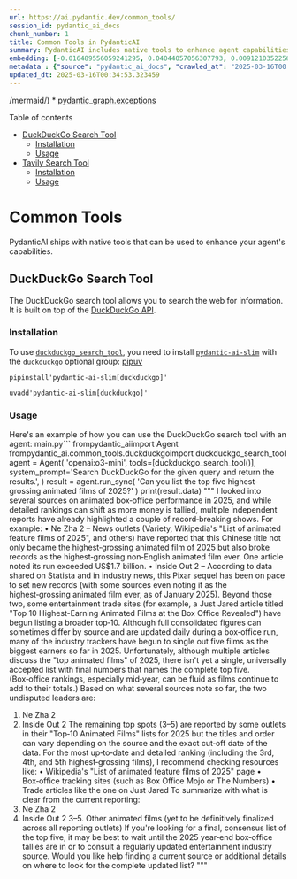 ```yaml
---
url: https://ai.pydantic.dev/common_tools/
session_id: pydantic_ai_docs
chunk_number: 1
title: Common Tools in PydanticAI
summary: PydanticAI includes native tools to enhance agent capabilities, featuring the DuckDuckGo and Tavily search tools. Each tool has sections on installation and usage to guide users.
embedding: [-0.016489556059241295, 0.04044057056307793, 0.009121035225689411, -0.02958030067384243, 0.01384751033037901, -0.01652938686311245, -0.031943537294864655, 0.07148130238056183, -0.016170918941497803, 0.0062433285638689995, 0.008404097519814968, -0.07891620695590973, -0.03964397683739662, -0.05693012848496437, 0.009313546121120453, 0.012964615598320961, -0.04285691678524017, -0.021547947078943253, -0.007886310108006, 0.01610453426837921, 0.0515398234128952, 0.029686512425541878, -0.012758827768266201, 0.005191156640648842, 0.008536864072084427, -0.0069171166978776455, -0.025637146085500717, 0.06208145618438721, 0.011477634310722351, 0.021255861967802048, 0.0103225689381361, -0.018069474026560783, -0.010913378559052944, 0.004056006204336882, -0.02396429143846035, -0.036059290170669556, -0.05414203926920891, -0.018162410706281662, 0.0062566050328314304, -0.013661637902259827, 0.044078364968299866, 0.0005422667600214481, 0.050291821360588074, -0.014259085059165955, -0.03600618243217468, -0.0016048109391704202, -0.00251093995757401, -0.0202468391507864, -0.009592355228960514, -0.00859660841524601, -0.032501157373189926, 0.05315956845879555, -0.04285691678524017, -0.026818763464689255, 0.016980791464447975, -0.02486710250377655, 0.0005547135951928794, 0.010667760856449604, 0.01160376239567995, -0.034492649137973785, -0.048539306968450546, 0.03481128811836243, 0.009220609441399574, 0.021335521712899208, -0.018281899392604828, -0.013621808029711246, -0.07578292489051819, 0.02223833091557026, 0.026832040399312973, -0.07259653508663177, 0.00011212516983505338, 0.02942098118364811, -0.01800309121608734, -0.021587777882814407, 0.005805200431495905, -0.023831525817513466, 0.030775194987654686, 0.024495355784893036, 0.006117200944572687, -0.04707888141274452, -0.01128512341529131, 0.014232532121241093, -0.02965996041893959, -0.010820441879332066, -0.0464150495827198, -0.009426397271454334, -0.020100796595215797, -0.012413635849952698, -0.07610156387090683, -0.025345059111714363, -0.046229176223278046, -0.010853633284568787, -0.034758180379867554, -0.01004375983029604, 0.03430677577853203, 0.037147972732782364, 0.040042273700237274, 0.011935677379369736, 0.03935188800096512, 0.05777983367443085, 0.003790473798289895, -0.015520364046096802, -0.07971280068159103, 0.013469127006828785, 0.050451140850782394, 0.05087599158287048, 0.02164088375866413, -0.00014033797197043896, -0.008397459983825684, 0.0011384697863832116, -0.0910244807600975, -0.009592355228960514, -0.03534235060214996, 0.03900669887661934, -0.051114972680807114, 0.012061805464327335, -0.002982259960845113, 0.010654483921825886, -0.015400874428451061, 0.010541632771492004, -0.052840929478406906, -0.02769502066075802, 0.0530533567070961, 0.02809331938624382, 0.021601054817438126, 0.03834286704659462, -0.01000392995774746, -0.026898423209786415, -0.03528924658894539, -0.02436259016394615, -0.007215840741991997, 0.025796465575695038, 0.002109322464093566, -0.05464655160903931, -0.03281979635357857, -0.04426423832774162, -0.04328176751732826, -0.013070828281342983, -0.02330046147108078, 0.08109357208013535, 0.016463004052639008, -0.016409898176789284, -0.022849056869745255, 0.019768880680203438, -0.005526391323655844, 0.025504378601908684, 0.002706770086660981, -0.061603497713804245, -0.011072698049247265, 0.019397135823965073, 0.03090796247124672, 0.0002740376512520015, -0.014896363019943237, -0.017564963549375534, -0.04694611206650734, 0.0013334701070562005, 0.010262823663651943, 0.027535701170563698, 0.004324857611209154, -0.023486332967877388, -0.04418457671999931, 0.03882082551717758, 0.0002603461325634271, -0.0014313851715996861, -0.015095512382686138, 0.024189993739128113, -0.019954754039645195, -0.01627713069319725, -0.06733899563550949, -0.021468287333846092, 0.0026752380654215813, -0.017870325595140457, 0.016555940732359886, -0.038555294275283813, 0.01760479249060154, -0.012944700196385384, -0.05623974651098251, -0.007308776956051588, -0.014498064294457436, -0.010939931496977806, -0.01156393252313137, 0.029367875307798386, -0.04283036291599274, -0.012526487000286579, -0.007149457465857267, 0.02841195836663246, 0.02899612858891487, -0.002288556657731533, -0.015825726091861725, 0.05055735260248184, 0.0417947880923748, 0.026818763464689255, 0.03903324902057648, 0.028119873255491257, -0.06112553924322128, -0.007919501513242722, 0.042750705033540726, -0.03584686294198036, 0.05188501626253128, -0.042936574667692184, 0.0054799229837954044, 0.015892108902335167, 0.01392717007547617, -0.010362398810684681, 0.00652545690536499, -0.03090796247124672, -0.00987780187278986, -0.011232016608119011, -0.008908608928322792, -0.029394427314400673, 0.04907037317752838, -0.00625992426648736, 0.021388627588748932, -0.019131602719426155, -0.033935029059648514, -0.02405722811818123, -0.03744005784392357, 0.07243721932172775, -0.01028937753289938, 0.03244804963469505, 0.02611510269343853, 0.04750373214483261, 0.002046258421614766, -0.015892108902335167, -0.013316445983946323, -0.005642561707645655, 0.022291438654065132, -0.02676565758883953, -0.006190222222357988, 0.07148130238056183, 0.025570761412382126, -0.006937031634151936, 0.021521395072340965, -0.008629800751805305, 0.011537379585206509, -0.053186122328042984, 0.06091311201453209, -0.01603815145790577, -0.022623352706432343, 0.006877286825329065, 0.03972363471984863, -0.0126858064904809, -0.004361368250101805, 0.01684802584350109, 0.003432005178183317, 0.009884440340101719, -0.015068959444761276, -0.025557486340403557, 0.004221963696181774, 0.01520172506570816, 0.046654026955366135, 0.0038601760752499104, 0.042777255177497864, -0.03494405373930931, 0.007109627593308687, -0.08831604570150375, -0.016157642006874084, -0.021932968869805336, -0.03520958498120308, 0.04009538143873215, -0.007242394145578146, 0.01741892099380493, -0.029606852680444717, -0.02628769911825657, -0.005974477156996727, 0.0037937930319458246, -0.027456041425466537, -0.002237109700217843, -0.02114964835345745, 0.009028098545968533, -0.019211262464523315, 0.025318507105112076, 0.02734982967376709, -0.02569025196135044, -0.06335601210594177, 0.025663698092103004, -0.015732789412140846, 0.03287290036678314, 0.01637006737291813, -0.02513263374567032, -0.02421654760837555, 0.016821471974253654, 0.013834233395755291, 0.003568090498447418, 0.018162410706281662, -0.02379169501364231, 0.0099972914904356, -0.011132442392408848, -0.00014521297998726368, -0.006014307029545307, 0.04899071156978607, 0.011590485461056232, -0.011902485974133015, -0.021030159667134285, -0.007800011895596981, -0.009718482382595539, 0.01371474377810955, 0.021680714562535286, -0.02668599784374237, 0.014418404549360275, 0.03000515140593052, -0.03943154960870743, -0.01966266892850399, 0.0283322986215353, -0.042671043425798416, 0.01651610992848873, -0.01925109326839447, 0.006628350354731083, -0.005516434088349342, 0.020791180431842804, -0.02148156426846981, 0.02693825401365757, 0.006419243756681681, -0.019051942974328995, 0.015825726091861725, -0.03380226343870163, 0.07100334018468857, -0.023526163771748543, 0.03770558908581734, -0.047556839883327484, 0.01024290919303894, -0.006100605241954327, 0.03839597478508949, 0.04394559934735298, -0.04880484193563461, -0.023751866072416306, 0.000680011697113514, -0.023658929392695427, -0.03446609526872635, -0.0479285828769207, 0.018361559137701988, -0.0065287756733596325, 0.005257539916783571, 0.00255076983012259, -0.04992007464170456, -0.02453518658876419, -0.00631966907531023, -0.01153074111789465, 0.01412631943821907, 0.03173111379146576, -0.04044057056307793, 0.012413635849952698, -0.0181889645755291, -0.05512451007962227, -0.013621808029711246, 0.01260614674538374, 0.0020943861454725266, 0.02141518145799637, 0.005386986769735813, 0.025889400392770767, 0.0153743214905262, -0.03348362445831299, 0.008908608928322792, 0.023034928366541862, 0.0045273262076079845, -0.041369933634996414, -0.011225379072129726, 0.03401469066739082, -0.0204990953207016, 0.03982984647154808, -0.035076819360256195, -0.003737367456778884, 0.016303684562444687, 0.029474087059497833, -0.011723252013325691, 0.01276546623557806, -0.013807680457830429, -0.008065544068813324, 0.038873929530382156, 0.046069856733083725, 0.05570868030190468, -0.014272361993789673, -0.019848540425300598, 0.005171241704374552, -0.024734335020184517, -0.05361097678542137, -0.005440093576908112, 0.0149229159578681, -0.04139648750424385, 0.03552822396159172, -0.008848864585161209, -0.038050781935453415, -0.013502318412065506, -0.030297238379716873, 0.01684802584350109, 0.015732789412140846, 0.0005103199509903789, 0.012944700196385384, -0.026300976052880287, 0.02214539609849453, 0.01256631687283516, -0.05942613258957863, -0.014524618163704872, 0.0052143908105790615, -0.036085840314626694, -0.002708429703488946, 0.021521395072340965, 0.036643460392951965, 0.04394559934735298, 0.022875608876347542, 0.014325468800961971, -0.028305744752287865, 0.00975831225514412, -0.03510337322950363, -0.03430677577853203, 0.05979787930846214, 0.01860053837299347, -0.018534155562520027, 0.028226085007190704, -0.03619205579161644, 0.05783293768763542, -0.027880894020199776, 0.008304523304104805, -0.006183583755046129, -0.011643592268228531, -0.003518303157761693, -0.028704043477773666, 0.026008890941739082, -0.018560709431767464, 0.012101635336875916, 0.014564448036253452, -0.07079091668128967, 0.020618584007024765, 0.025915954262018204, -0.053664080798625946, 0.07195925712585449, 0.05979787930846214, -0.0451139397919178, 0.027562255039811134, -0.014670660719275475, 0.004560517612844706, 0.01893245428800583, 0.038050781935453415, -0.04519360139966011, 0.014537894167006016, -0.00754111772403121, -8.593496750108898e-05, 0.02033977583050728, 0.03443954139947891, 0.02777468040585518, -0.020804457366466522, -0.04572466388344765, 0.037307292222976685, -0.00522434851154685, -0.028544723987579346, 0.011915762908756733, -0.028571277856826782, 0.012333976104855537, 0.025424718856811523, -0.06484299153089523, -0.013834233395755291, 0.019277647137641907, -0.029872385784983635, -0.0010471930727362633, -0.03794456645846367, -0.0183350071310997, 0.07833203673362732, -0.012738913297653198, 0.007448181509971619, -0.022782672196626663, 0.029686512425541878, 0.010481888428330421, 0.010647846385836601, 0.015440704300999641, 0.01007695123553276, -0.047716159373521805, 0.027323275804519653, 0.006976861506700516, 0.025491101667284966, -0.017883602529764175, 0.03404124453663826, -0.011922401376068592, -0.03563443571329117, 0.020844286307692528, 0.013250062242150307, -0.024853825569152832, 0.036404479295015335, -0.012227763421833515, -0.014843256212770939, 0.013150488026440144, 0.01792343147099018, -0.013376190327107906, -0.008284607902169228, 0.013256700709462166, 0.020631860941648483, 0.041688572615385056, 0.016423173248767853, -0.021508118137717247, 0.017737558111548424, -0.03560788556933403, -0.04798169061541557, -0.0010090228170156479, 0.06797627359628677, -0.014298914931714535, -0.013621808029711246, -0.0027947276830673218, -0.04864552244544029, -0.013196956366300583, -0.03266047686338425, -0.002213875763118267, 0.03197009116411209, -0.05777983367443085, 0.02661961503326893, 0.027456041425466537, 0.04006882756948471, -0.022703012451529503, 0.03380226343870163, 0.006113881710916758, 0.011683422140777111, 0.0765795186161995, -0.010355760343372822, -0.002331705763936043, 0.0008090437622740865, 0.04760994389653206, 0.023778419941663742, 0.02703119069337845, 0.006857371889054775, -0.026951530948281288, 0.0004509900463744998, -0.0061072432436048985, 0.01553364098072052, -0.0530533567070961, 0.026061996817588806, -0.023990845307707787, -0.0014595979591831565, -0.038634952157735825, -0.016330238431692123, -0.014604277908802032, -0.0208973940461874, -0.04686645418405533, 0.004772943444550037, 0.0052840933203697205, -0.006651584524661303, 0.02503969706594944, -0.06452435255050659, 0.043919045478105545, 0.017657898366451263, 0.01958300918340683, -0.0733400285243988, -0.035899970680475235, 0.016502832993865013, 0.030775194987654686, -0.029288215562701225, -0.018892625346779823, 0.0045737940818071365, -0.001689449418336153, 0.01570623740553856, 0.020923946052789688, -0.005798561964184046, -0.05395616590976715, 0.03454575315117836, -0.00875592790544033, 0.03149213269352913, 0.0019898328464478254, 0.010661122389137745, -0.02172054350376129, -0.007793373428285122, -0.014537894167006016, 0.04702577367424965, -0.012393721379339695, 0.03281979635357857, -0.016409898176789284, 0.04776926338672638, 0.02412361092865467, -0.013482403010129929, 0.013834233395755291, 0.03473162651062012, 0.020366329699754715, -0.001395704224705696, 0.027615360915660858, -0.0045737940818071365, -0.0469195619225502, 0.03274013474583626, -0.02480071783065796, 0.0104486970230937, 0.0018454495584592223, 0.008629800751805305, -0.023287184536457062, -0.03552822396159172, 0.01586555689573288, -0.03430677577853203, -0.026048719882965088, 0.022291438654065132, 0.022410927340388298, -0.026340806856751442, 0.017498578876256943, -0.0050982204265892506, 0.034412987530231476, 0.012831849046051502, -0.016755089163780212, 0.010608016513288021, -0.022092288359999657, -0.0404936783015728, -0.02926166169345379, -0.027163956314325333, -0.008264693431556225, 0.016237301751971245, -0.018560709431767464, -0.012778743170201778, 0.013157126493752003, 0.0007737777777947485, -0.0008019905653782189, -0.023858079686760902, 0.013820957392454147, -0.022915439680218697, 0.014644107781350613, 0.0596916638314724, 0.0022951948922127485, 0.0006990968249738216, 0.006435839459300041, -0.01899883709847927, -0.0006576073938049376, -0.008025714196264744, -0.019025390967726707, -0.009154226630926132, -0.019981306046247482, -0.06574580073356628, 0.024588292464613914, 0.023406673222780228, -0.020671691745519638, 0.026420464739203453, 6.742031837347895e-05, -0.010661122389137745, 0.014949469827115536, 0.005503157153725624, -0.025092804804444313, -0.01408648956567049, -0.021547947078943253, -0.025106079876422882, 0.0031830687075853348, -0.042432066053152084, -0.00620017945766449, 0.022941991686820984, 0.011351506225764751, -0.01875985786318779, -0.012991168536245823, -0.004354730248451233, 0.00487915612757206, 0.031545240432024, -0.004281708505004644, 0.020021136850118637, 0.004198729991912842, -0.0023864717222750187, 0.003654388478025794, -0.0045737940818071365, -0.025398166850209236, -0.00522766774520278, -0.02106998860836029, 0.021853309124708176, -0.012752189300954342, -0.012592869810760021, -0.011709975078701973, 0.02429620735347271, -0.01752513274550438, 0.025889400392770767, -0.012586232274770737, -0.0014761937782168388, -0.017631346359848976, -0.051592931151390076, 0.03316498547792435, -0.03470507264137268, 0.028465064242482185, 0.017817217856645584, -0.02223833091557026, -0.026991359889507294, 0.022424204275012016, 0.028624383732676506, 0.012586232274770737, 0.037466611713171005, -0.011895847506821156, -0.05230986699461937, 0.020804457366466522, 0.022835779935121536, 0.016343513503670692, -0.02404395118355751, 0.0014396830229088664, 0.019981306046247482, -0.021760374307632446, -0.02040615864098072, 0.018573986366391182, -0.02388463169336319, -0.0021806841250509024, -0.0484330952167511, 0.017896877601742744, 0.04001571983098984, -0.03592652082443237, -0.008397459983825684, -0.016011599451303482, -0.01549381110817194, 0.0195962842553854, -0.009399844333529472, 0.01826862432062626, -0.01702062226831913, 0.020698243752121925, 0.035156477242708206, 0.011331591755151749, -0.029102342203259468, 0.026725828647613525, -0.030695535242557526, -0.07286206632852554, 0.00917414203286171, 0.018985560163855553, -0.004524006973952055, -0.009924270212650299, -0.003939835820347071, -0.0130110839381814, 0.003191366558894515, 0.022437481209635735, 0.025092804804444313, 0.013223509304225445, 0.00503847561776638, 0.022357821464538574, -0.021362075582146645, 0.005489880684763193, 0.0011160655412822962, -0.009924270212650299, -0.008848864585161209, -0.004029452800750732, -0.02106998860836029, -0.01016324944794178, -0.023273907601833344, 0.012181295081973076, 0.004992007743567228, -0.01520172506570816, 0.016808195039629936, -0.02989893965423107, -0.003989622928202152, -0.010707590728998184, 0.013820957392454147, -0.008357630111277103, -0.03141247481107712, -0.0018952368991449475, -0.002585620852187276, -0.024017397314310074, -0.013210232369601727, -0.005725540686398745, -0.059213705360889435, 0.031784217804670334, -0.03422711417078972, -0.007673883810639381, 0.03266047686338425, -0.0071428194642066956, 0.0011011293390765786, -0.026951530948281288, -0.014976022765040398, -0.023579269647598267, 0.02100360579788685, 0.013163764961063862, -0.04535292088985443, -0.013834233395755291, -0.011796273291110992, 0.011902485974133015, 0.023526163771748543, 0.014816703274846077, 0.01404665969312191, 0.005469965748488903, -0.0033340901136398315, -0.025637146085500717, 0.004862560424953699, 0.0071693724021315575, 0.01504240557551384, 0.000551809323951602, -0.015719512477517128, 0.02421654760837555, 0.0001519550132798031, -0.05517761409282684, -0.0021358756348490715, -0.013177040964365005, -0.0446094311773777, -0.014723766595125198, -0.03794456645846367, -0.02992549166083336, 0.019144879654049873, -0.007428266573697329, 0.013462488539516926, 0.0075610326603055, 0.006001030560582876, 0.012878317385911942, 0.02464139834046364, 0.020963776856660843, -0.0330587737262249, 0.027615360915660858, -0.0034187287092208862, 0.022198501974344254, 0.01909177377820015, 0.006963585037738085, 0.007063159719109535, -0.009459588676691055, -0.02420327067375183, -0.02114964835345745, -0.06553337723016739, -0.015839003026485443, -0.005343838129192591, 0.005446731578558683, 0.006173626519739628, 0.005476604215800762, 0.013462488539516926, -0.0976627841591835, -0.05783293768763542, -0.005430135875940323, -0.03279324248433113, 0.0051247738301754, -0.0021375352516770363, 0.002791408449411392, 0.03311188146471977, -0.012055166997015476, -0.009685290977358818, 0.00398298492655158, -0.030217578634619713, -0.007886310108006, -0.020034413784742355, 0.011643592268228531, 0.008616523817181587, 0.024189993739128113, 0.0034917499870061874, 0.019450241699814796, -0.03600618243217468, -0.04368006810545921, 0.005406901706010103, -0.003939835820347071, 0.007215840741991997, -0.025052974000573158, 0.005828434601426125, -0.009519333951175213, 0.006996776442974806, 0.033350858837366104, -0.010926654562354088, -0.03212941065430641, -0.030137918889522552, -0.0022951948922127485, 0.02239765040576458, -0.02257024683058262, 0.006157030817121267, 0.009545886889100075, 0.022941991686820984, -0.016555940732359886, 0.014564448036253452, -0.010256186127662659, -0.007607501000165939, 0.031359367072582245, -0.035979628562927246, 0.003956431522965431, -0.01842794194817543, -0.031093833968043327, -0.02048581838607788, 0.007109627593308687, 0.022517140954732895, 0.009499418549239635, 0.006990138441324234, 0.03693554550409317, -0.0005949583719484508, 0.01751185581088066, 0.02769502066075802, -0.023088034242391586, -0.05321267619729042, 0.007368521764874458, 0.0017674495466053486, 0.02660633809864521, 0.008437289856374264, -0.009466227144002914, -0.036245159804821014, -2.9457491109496914e-05, -0.02685859426856041, -0.008497034199535847, -0.009592355228960514, -0.0019682582933455706, 0.001921790186315775, -0.022822503000497818, 0.003853537840768695, 0.009114396758377552, 0.010010568425059319, 0.0005584476748481393, -0.03000515140593052, 0.008284607902169228, 0.00504179485142231, 0.013767850585281849, -0.019888371229171753, 0.020711520686745644, -0.03319153934717178, -0.03138592094182968, 0.03159834444522858, -0.020445987582206726, 0.0038037505000829697, -0.03677622601389885, -0.013674914836883545, -0.025889400392770767, -0.03759937733411789, 0.020791180431842804, -0.015653129667043686, -0.007401713170111179, 0.018879348412156105, -0.04808790236711502, 0.0002727929677348584, -0.03858184441924095, 0.016064705327153206, 0.018481049686670303, 0.011145719327032566, 0.05618663877248764, 0.03542201220989227, -0.0311469417065382, -0.025052974000573158, -0.012659253552556038, 0.05623974651098251, -0.007341968826949596, -0.020060965791344643, -0.019184710457921028, -0.012838487513363361, 0.00793277844786644, -0.011723252013325691, -0.004952177871018648, -0.002603876404464245, -0.03741350397467613, 0.00161642802413553, 0.02643374167382717, -0.011736528016626835, -0.027323275804519653, 0.014883086085319519, 0.031014174222946167, -0.00028772916994057596, -0.018866071477532387, 0.022517140954732895, 0.023924462497234344, -0.016755089163780212, -0.016250578686594963, 0.0005103199509903789, -0.034997157752513885, 0.0015309597365558147, 0.025623869150877, 0.003797112265601754, -0.03122660145163536, -0.009512695483863354, 0.013177040964365005, -0.03000515140593052, 0.05294714495539665, -0.03414745628833771, 0.01983526349067688, 0.002929153386503458, -0.014790150336921215, -0.035740651190280914, 0.013701467774808407, 0.0017873643664643168, -0.0027150679379701614, -0.009200694970786572, -0.017485303804278374, -0.031173493713140488, -0.006030902732163668, 0.008012437261641026, 0.02610182762145996, 0.01637006737291813, 0.006588520482182503, 0.04336142912507057, 0.00516128446906805, 0.01874658092856407, -0.019211262464523315, -0.0307486429810524, -0.017246324568986893, -0.005134731065481901, 0.051247738301754, 0.035156477242708206, 0.021043436601758003, -0.04195410758256912, 0.003287622006610036, 0.003045323770493269, -0.026500124484300613, 0.009512695483863354, -0.013362914323806763, 0.03613894805312157, -0.037227630615234375, 0.021096542477607727, 0.022530417889356613, 0.038714613765478134, 0.030376898124814034, 0.02825263887643814, 0.045751217752695084, -0.019768880680203438, -0.012373805977404118, 0.023911185562610626, -0.024389144033193588, -0.023180970922112465, -0.009379928931593895, 0.015839003026485443, 0.011218740604817867, -0.00254247197881341, 0.009565801359713078, 0.027376381680369377, 0.019636115059256554, 0.016184194013476372, 0.0007339479052461684, -0.028066765516996384, 0.005762051325291395, 0.03526269271969795, -0.023074759170413017, 0.0016330237267538905, 0.03568754345178604, -0.01045533549040556, 0.0048260497860610485, -0.002701791236177087, 0.019954754039645195, 0.014312191866338253, 0.010402228683233261, -0.0020346413366496563, -0.03786490857601166, 0.057301875203847885, -0.019211262464523315, -0.04272415116429329, 0.014670660719275475, 0.03165145218372345, -0.020100796595215797, 0.000672128691803664, -0.0011575549142435193, 0.03951120749115944, -0.0156265776604414, 0.00883558765053749, -0.011636953800916672, 0.027296721935272217, -0.029952045530080795, -0.037891462445259094, -0.03470507264137268, -0.06776385009288788, -0.0010695973178371787, -0.0006663201493211091, 0.00752120278775692, 0.012161380611360073, 0.01934402994811535, -0.007083074655383825, 0.033589839935302734, 0.0005547135951928794, 0.016622323542833328, 0.05602731928229332, -0.00909448228776455, 0.019768880680203438, -0.007116266060620546, -0.03520958498120308, 0.01933075301349163, 0.002520897425711155, 0.04699921980500221, 0.009831334464251995, 0.021335521712899208, 0.026725828647613525, -0.006376094650477171, -0.016011599451303482, -0.0033871966879814863, 0.012028614059090614, 0.0018819603137671947, 0.001438853214494884, 0.008112012408673763, -0.042511723935604095, 0.00987780187278986, 0.01545398123562336, 0.01966266892850399, 0.022464033216238022, -0.010627930983901024, -0.033935029059648514, 0.019941477105021477, 0.017737558111548424, -0.013223509304225445, 0.007873033173382282, 0.00896835420280695, 0.006336264777928591, 0.012121550738811493, -0.016316961497068405, -0.035501670092344284, -0.0016869599930942059, 0.01103950571268797, 0.01578589715063572, 0.0030984303448349237, 0.014591000974178314, -0.03882082551717758, 0.016077982261776924, 0.019065219908952713, 0.03451920300722122, -0.028544723987579346, 0.0005862455582246184, -0.018361559137701988, 0.005825115367770195, 0.00196327967569232, -0.013741297647356987, -0.008656353689730167, 0.010196440853178501, 0.010130058042705059, 0.005048433318734169, 0.017153387889266014, -0.03828975930809975, -0.010422143153846264, -0.02950064092874527, 0.017538409680128098, -0.00033129306393675506, 0.029527192935347557, 0.0065984781831502914, 0.026646168902516365, 0.0174321960657835, 0.001374129788018763, 0.0330587737262249, -0.00908784382045269, -0.017657898366451263, 0.012752189300954342, -0.01000392995774746, 0.025411441922187805, 0.013309807516634464, -0.024336036294698715, -0.0012728956062346697, 0.02569025196135044, -0.020631860941648483, 0.005967838689684868, -0.03908635675907135, 0.0006634158780798316, 0.014776873402297497, -0.012778743170201778, 0.02099032886326313, 0.009711844846606255, 0.025982337072491646, 0.009764950722455978, 0.027376381680369377, -0.031943537294864655, -0.011212102137506008, -0.03340396657586098, -0.011305038817226887, 0.00033440475817769766, 0.022769397124648094, -0.012327337637543678, 0.013648360967636108, -0.007614139001816511, 0.023327013477683067, 0.007102989591658115, 0.019649391993880272, 0.027562255039811134, -0.0029988556634634733, 0.008809034712612629, 0.019543178379535675, 0.002751578576862812, -0.024508632719516754, -0.052097439765930176, -0.02197279967367649, -0.04142304137349129, -0.0156265776604414, -0.002560727298259735, -0.037971120327711105, 0.010196440853178501, -0.014365298673510551, 0.014152872376143932, -0.029235107824206352, 0.01587883196771145, -0.013462488539516926, -0.013728020712733269, 0.0057189022190868855, 0.03520958498120308, 0.017949985340237617, 0.06319668889045715, 0.00011855603224830702, -0.008656353689730167, 0.012088358402252197, 0.006996776442974806, 0.019383858889341354, 0.000727309612557292, 0.038130439817905426, 0.012201210483908653, -0.018799688667058945, -0.01139797456562519, 0.035740651190280914, 0.021879862993955612, -0.016901131719350815, 0.00024354291963391006, -0.008350991643965244, 0.03505026549100876, 0.012964615598320961, 0.02206573635339737, -0.03032379038631916, 0.006472350098192692, 0.027907446026802063, -0.009492780081927776, 0.01569296047091484, -0.004497453570365906, 0.009990653023123741, 0.0013417679583653808, -0.015068959444761276, 0.02676565758883953, 0.040785763412714005, 0.01651610992848873, -0.04620262235403061, -0.017817217856645584, 0.034917499870061874, -0.008224863559007645, -0.0029557065572589636, -0.003949793055653572, 0.021109819412231445, 0.007328691892325878, 0.013993552885949612, 0.0409981906414032, 0.0069171166978776455, 0.016582492738962173, 0.0056923492811620235, 0.04816756397485733, 0.04354729875922203, 0.03106728196144104, -0.015985045582056046, 0.022331267595291138, 0.00879575777798891, -0.0054666465148329735, 0.026712551712989807, -0.008702822029590607, 0.0033224730286747217, -0.028889916837215424, 0.0008289586985483766, 0.006206817924976349, 0.02669927477836609, 0.03560788556933403, 0.016994068399071693, 0.00500196497887373, -0.0059578814543783665, -0.02635408192873001, 0.036324821412563324, 0.028305744752287865, -0.04527325928211212, 0.024163441732525826, -0.04625573009252548, -0.006615073885768652, 0.03032379038631916, 0.0033257922623306513, 0.02454846352338791, 0.0003007983323186636, -0.0028179616201668978, 0.02462812326848507, 0.025477826595306396, 0.009067928418517113, 0.017896877601742744, 0.007328691892325878, 0.03443954139947891, -0.04370661824941635, -0.022517140954732895, 0.014073212631046772, 0.005745455622673035, -0.037811800837516785, -0.0353689044713974, -2.152263914467767e-05, -0.004085878375917673, -0.03162489831447601, 0.02727016992866993, -0.03321809321641922, -0.004129027482122183, 0.029288215562701225, 0.04017503932118416, -0.015015852637588978, 0.012652615085244179, -0.015892108902335167, 0.01416614931076765, -0.01240035891532898, 0.014750320464372635, -0.011497549712657928, -0.015467257238924503, -0.04537947475910187, 0.021030159667134285, 0.013860787265002728, 0.014896363019943237, -0.04816756397485733, -0.01684802584350109, 0.004238559398800135, 0.004212006460875273, 0.038475632667541504, 0.013495679944753647, 0.02701791375875473, -0.03518303111195564, -0.02519901655614376, 0.02453518658876419, -0.024004122242331505, -0.020379604771733284, -0.03544856607913971, -0.017949985340237617, -0.01579917222261429, 0.010276100598275661, -0.01695423759520054, 0.009871164336800575, -0.005473284982144833, -0.004457623697817326, 0.005901455879211426, -0.043175555765628815, -0.00495881587266922, 0.009539248421788216, 0.005313965491950512, 0.02091067098081112, 0.017657898366451263, -0.016383344307541847, -0.026300976052880287, 0.012161380611360073, 0.014033382758498192, 0.021693989634513855, -0.020432712510228157, 0.006296434905380011, -0.013608531095087528, 0.0022105565294623375, -0.004872518125921488, -0.022291438654065132, 0.004258474335074425, -0.0006659052451141179, 0.013608531095087528, 0.0022752799559384584, -0.0027250254061073065, -0.0065984781831502914, 0.0016612365143373609, -0.017233047634363174, 0.027668466791510582, 0.039537761360406876, 0.0030718769412487745, -0.053743742406368256, -0.01587883196771145, -0.046733688563108444, -0.019861817359924316, -0.002980600344017148, 0.009638823568820953, -0.004334815312176943, -0.016489556059241295, 0.001490300172008574, 0.02197279967367649, 0.003352345433086157, -0.015600023791193962, -0.0038601760752499104, -0.008736013434827328, 0.03674967214465141, 0.006472350098192692, -0.0008945119916461408, -0.0027432807255536318, -0.0028179616201668978, 0.0029523875564336777, 0.01165023073554039, -0.01874658092856407, -0.008709460496902466, -0.02918200194835663, -0.01169006060808897, 0.01974232867360115, 0.025265399366617203, 0.00021968650980852544, 0.01842794194817543, 0.009433035738766193, 0.016383344307541847, 0.013621808029711246, -0.00025225570425391197, 0.004148942418396473, -0.02322080172598362, 0.015108789317309856, -0.037971120327711105, 0.0076805222779512405, -0.0204990953207016, 0.02182675711810589, 0.026088550686836243, -0.013621808029711246, 0.009353375993669033, 0.027987105771899223, 0.04041402041912079, -0.027376381680369377, 0.026061996817588806, -0.031279705464839935, -0.03544856607913971, -0.009101119823753834, 0.03542201220989227, -0.001888598664663732, 0.004065963439643383, 0.009506057016551495, 0.006698052864521742, -0.009067928418517113, -0.00380043126642704, 0.014073212631046772, 0.03913946449756622, 0.014378574676811695, -0.03852874040603638, -0.0017973218346014619, 0.016715260222554207, 0.0057520936243236065, -0.009738397784531116, 0.011982145719230175, 0.004112431779503822, 0.010674399323761463, 0.0066316695883870125, -0.00632298830896616, -0.03319153934717178, 0.049707651138305664, 0.016077982261776924, -0.0016720237908884883, -0.0015757683431729674, 0.04976075515151024, -0.0725434273481369, -0.011869294568896294, 0.00012903210881631821, 0.004062644671648741, -0.008350991643965244, -0.0002466546429786831, 0.0024943442549556494, 0.02494676038622856, -0.015746066346764565, 0.02627442218363285, 0.015480534173548222, -0.012108273804187775, 0.0257699117064476, 0.00390332518145442, -0.005313965491950512, 0.050052840262651443, -0.014511341229081154, -0.010508441366255283, 0.012433551251888275, 0.009725120849907398, 0.00638605235144496, 0.005174560938030481, -0.014617553912103176, 0.014391851611435413, -0.014325468800961971, -0.019981306046247482, -0.022291438654065132, -0.013402744196355343, 0.025663698092103004, -0.050530798733234406, 0.025836294516921043, -0.0004875007434748113, 0.019184710457921028, 0.011112527921795845, 0.000918575853575021, -0.07302138954401016, 0.011152357794344425, -0.021030159667134285, 0.0002653248666319996, 0.030297238379716873, 0.00516460370272398, 0.03908635675907135, -0.013482403010129929, -0.005772008560597897, 0.0068839252926409245, 0.018321730196475983, -0.024813994765281677, -0.013216870836913586, -0.03130625933408737, -0.02108326554298401, -0.024561738595366478, 0.0024727697018533945, -0.036245159804821014, -0.018149133771657944, -0.028810257092118263, -0.01119882520288229, 0.031200047582387924, 0.03932533785700798, -0.020605307072401047, 0.02554420940577984, 0.009140949696302414, -0.011756443418562412, -0.006578563246876001, -0.0026088550221174955, 0.004142303951084614, 0.0041190702468156815, -0.0391925685107708, -0.030589323490858078, -0.008463842794299126, -0.00646571209654212, -0.006817542482167482, 0.04476875066757202, -0.0007617458468303084, 0.005005284212529659, 0.02750914730131626, 0.016463004052639008, 0.011424528434872627, -0.043919045478105545, 0.01825534738600254, -0.018773134797811508, 0.030217578634619713, 0.02231799066066742, -0.002333365147933364, 0.011782996356487274, 0.054912082850933075, 0.010760697536170483, 0.00036095798714086413, -0.039776742458343506, -0.009054652415215969, -0.0034618775825947523, -0.007534479722380638, 0.04819411411881447, -0.01621074788272381, 0.0126858064904809, 0.005619327537715435, -0.03563443571329117, -0.003505026688799262, 0.010096866637468338, 0.00526417838409543, 0.03757282346487045, 0.0071229045279324055, 0.011796273291110992, -0.01629040762782097, 0.010435420088469982, -0.004968773573637009, 0.036802779883146286, 0.02595578320324421, 0.0052143908105790615, -0.030589323490858078, -0.00892852433025837, -0.00780665036290884, -0.0366700142621994, 0.009107758291065693, -0.02141518145799637, 0.001943364623002708, 0.005815157666802406, -0.004836007487028837, -0.0149229159578681, 0.00503847561776638, 0.0103225689381361, 0.036245159804821014, 0.00029498981893993914, 0.002374854637309909, -0.02040615864098072, -0.014604277908802032, 0.005450050812214613, -0.006930393632501364, 0.0008853843319229782, 0.013820957392454147, -0.010734143666923046, 0.0019118327181786299, -0.006326307542622089, 0.010999675840139389, -0.02371203526854515, 0.010780612006783485, -0.0338553711771965, -0.034997157752513885, 0.001464576693251729, -0.011019591242074966, 0.012453465722501278, 0.007096351124346256, 0.0335632860660553, -0.011636953800916672, 0.006741201505064964, -0.018042920157313347, 0.0014081511180847883, 0.00851694867014885, 0.016144365072250366, -0.013276616111397743, 0.01136478316038847, -0.017644623294472694, 0.004520687740296125, 0.016131088137626648, 0.025584038347005844, 0.014152872376143932, -0.0017989814514294267, 0.01660904660820961, -0.004195410758256912]
metadata : {"source": "pydantic_ai_docs", "crawled_at": "2025-03-16T00:34:53.323459", "url_path": "/common_tools/", "chunk_size": 4471}
updated_dt: 2025-03-16T00:34:53.323459
---
```

/mermaid/)
    * [ pydantic_graph.exceptions  ](https://ai.pydantic.dev/api/pydantic_graph/exceptions/)


Table of contents 
  * [ DuckDuckGo Search Tool  ](https://ai.pydantic.dev/common_tools/#duckduckgo-search-tool)
    * [ Installation  ](https://ai.pydantic.dev/common_tools/#installation)
    * [ Usage  ](https://ai.pydantic.dev/common_tools/#usage)
  * [ Tavily Search Tool  ](https://ai.pydantic.dev/common_tools/#tavily-search-tool)
    * [ Installation  ](https://ai.pydantic.dev/common_tools/#installation_1)
    * [ Usage  ](https://ai.pydantic.dev/common_tools/#usage_1)


# Common Tools
PydanticAI ships with native tools that can be used to enhance your agent's capabilities.
## DuckDuckGo Search Tool
The DuckDuckGo search tool allows you to search the web for information. It is built on top of the [DuckDuckGo API](https://github.com/deedy5/duckduckgo_search).
### Installation
To use [`duckduckgo_search_tool`](https://ai.pydantic.dev/api/common_tools/#pydantic_ai.common_tools.duckduckgo.duckduckgo_search_tool), you need to install [`pydantic-ai-slim`](https://ai.pydantic.dev/install/#slim-install) with the `duckduckgo` optional group:
[pip](https://ai.pydantic.dev/common_tools/#__tabbed_1_1)[uv](https://ai.pydantic.dev/common_tools/#__tabbed_1_2)
```
pipinstall'pydantic-ai-slim[duckduckgo]'

```

```
uvadd'pydantic-ai-slim[duckduckgo]'

```

### Usage
Here's an example of how you can use the DuckDuckGo search tool with an agent:
main.py```
frompydantic_aiimport Agent
frompydantic_ai.common_tools.duckduckgoimport duckduckgo_search_tool
agent = Agent(
  'openai:o3-mini',
  tools=[duckduckgo_search_tool()],
  system_prompt='Search DuckDuckGo for the given query and return the results.',
)
result = agent.run_sync(
  'Can you list the top five highest-grossing animated films of 2025?'
)
print(result.data)
"""
I looked into several sources on animated box‐office performance in 2025, and while detailed
rankings can shift as more money is tallied, multiple independent reports have already
highlighted a couple of record‐breaking shows. For example:
• Ne Zha 2 – News outlets (Variety, Wikipedia's "List of animated feature films of 2025", and others)
  have reported that this Chinese title not only became the highest‑grossing animated film of 2025
  but also broke records as the highest‑grossing non‑English animated film ever. One article noted
  its run exceeded US$1.7 billion.
• Inside Out 2 – According to data shared on Statista and in industry news, this Pixar sequel has been
  on pace to set new records (with some sources even noting it as the highest‑grossing animated film
  ever, as of January 2025).
Beyond those two, some entertainment trade sites (for example, a Just Jared article titled
"Top 10 Highest-Earning Animated Films at the Box Office Revealed") have begun listing a broader
top‑10. Although full consolidated figures can sometimes differ by source and are updated daily during
a box‑office run, many of the industry trackers have begun to single out five films as the biggest
earners so far in 2025.
Unfortunately, although multiple articles discuss the "top animated films" of 2025, there isn't yet a
single, universally accepted list with final numbers that names the complete top five. (Box‑office
rankings, especially mid‑year, can be fluid as films continue to add to their totals.)
Based on what several sources note so far, the two undisputed leaders are:
1. Ne Zha 2
2. Inside Out 2
The remaining top spots (3–5) are reported by some outlets in their "Top‑10 Animated Films"
lists for 2025 but the titles and order can vary depending on the source and the exact cut‑off
date of the data. For the most up‑to‑date and detailed ranking (including the 3rd, 4th, and 5th
highest‑grossing films), I recommend checking resources like:
• Wikipedia's "List of animated feature films of 2025" page
• Box‑office tracking sites (such as Box Office Mojo or The Numbers)
• Trade articles like the one on Just Jared
To summarize with what is clear from the current reporting:
1. Ne Zha 2
2. Inside Out 2
3–5. Other animated films (yet to be definitively finalized across all reporting outlets)
If you're looking for a final, consensus list of the top five, it may be best to wait until
the 2025 year‑end box‑office tallies are in or to consult a regularly updated entertainment industry source.
Would you like help finding a current source or additional details on where to look for the complete updated list?
"""